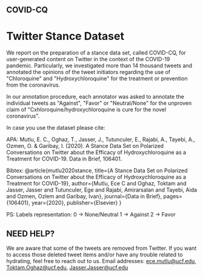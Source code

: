## COVID-CQ

# Twitter Stance Dataset

We report on the preparation of a stance data set, called COVID-CQ, for user-generated content on Twitter in the context of the COVID-19 pandemic. Particularly, we investigated more than 14 thousand tweets and annotated the opinions of the tweet initiators regarding the use of "Chloroquine" and "Hydroxychloroquine" for the treatment or prevention from the coronavirus.

In our annotation procedure, each annotator was asked to annotate the individual tweets as "Against", "Favor" or "Neutral/None" for the unproven claim of "Cxhloroquine/hydroxychloroquine is cure for the novel coronavirus".

In case you use the dataset please cite:

APA: Mutlu, E. C., Oghaz, T., Jasser, J., Tutunculer, E., Rajabi, A., Tayebi, A., Ozmen, O. & Garibay, I. (2020). A Stance Data Set on Polarized Conversations on Twitter about the Efficacy of Hydroxychloroquine as a Treatment for COVID-19. Data in Brief, 106401.

Bibtex: @article{mutlu2020stance, title={A Stance Data Set on Polarized Conversations on Twitter about the Efficacy of Hydroxychloroquine as a Treatment for COVID-19}, author={Mutlu, Ece C and Oghaz, Toktam and Jasser, Jasser and Tutunculer, Ege and Rajabi, Amirarsalan and Tayebi, Aida and Ozmen, Ozlem and Garibay, Ivan}, journal={Data in Brief}, pages={106401}, year={2020}, publisher={Elsevier} }

PS: Labels representation: 0 -> None/Neutral 1 -> Against 2 -> Favor

## NEED HELP? 
We are aware that some of the tweets are removed from Twitter. If you want to access those deleted tweet items and/or have any trouble related to hydrating, feel free to reach out to us. Email addresses: ece.mutlu@ucf.edu, Toktam.Oghaz@ucf.edu, Jasser.Jasser@ucf.edu
